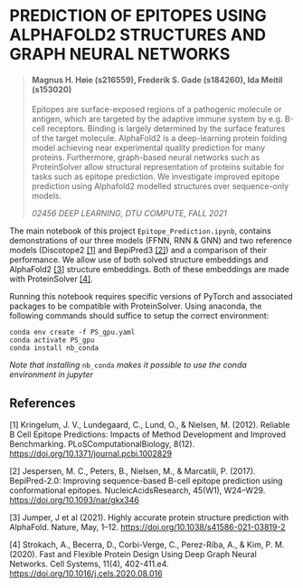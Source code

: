 # PREDICTION OF EPITOPES USING ALPHAFOLD2 STRUCTURES AND GRAPH NEURAL NETWORKS
>#### Magnus H. Høie (s216559), Frederik S. Gade (s184260), Ida Meitil (s153020)
> Epitopes are surface-exposed regions of a pathogenic molecule or antigen, which are targeted by the adaptive immune system by e.g. B-cell receptors. Binding is largely determined by the surface features of the target molecule. AlphaFold2 is a deep-learning protein folding model achieving near experimental quality prediction for many proteins. Furthermore, graph-based neural networks such as ProteinSolver allow structural representation of proteins suitable for tasks such as epitope prediction. We investigate improved epitope prediction using Alphafold2 modelled structures over sequence-only models.
>
>*02456 DEEP LEARNING, DTU COMPUTE, FALL 2021*

The main notebook of this project `Epitope_Prediction.ipynb`, contains demonstrations of our three models (FFNN, RNN & GNN) and two reference models (Discotope2 [[1]](#1) and BepiPred3 [[2]](#2)) and a comparison of their performance. We allow use of both solved structure embeddings and AlphaFold2 [[3]](#2) structure embeddings. Both of these embeddings are made with ProteinSolver [[4]](#2).

Running this notebook requires specific versions of PyTorch and associated packages to be compatible with ProteinSolver. Using anaconda, the following commands should suffice to setup the correct environment:
```
conda env create -f PS_gpu.yaml
conda activate PS_gpu
conda install nb_conda
```
*Note that installing* `nb_conda` *makes it possible to use the conda environment in jupyter*

## References
<a id="1">[1]</a> 
Kringelum, J. V., Lundegaard, C., Lund, O., & Nielsen, M. (2012). Reliable B Cell Epitope Predictions: Impacts of Method Development and Improved Benchmarking.  PLoSComputationalBiology, 8(12). https://doi.org/10.1371/journal.pcbi.1002829

<a id="2">[2]</a> 
Jespersen, M. C., Peters, B., Nielsen, M., & Marcatili, P. (2017). BepiPred-2.0: Improving sequence-based B-cell epitope prediction using conformational epitopes.  NucleicAcidsResearch, 45(W1), W24–W29. https://doi.org/10.1093/nar/gkx346

<a id="3">[3]</a> 
Jumper, J et al (2021). Highly accurate protein structure prediction with AlphaFold. Nature, May, 1–12. https://doi.org/10.1038/s41586-021-03819-2

<a id="4">[4]</a> 
Strokach, A., Becerra, D., Corbi-Verge, C., Perez-Riba, A., & Kim, P. M. (2020). Fast and Flexible Protein Design Using Deep Graph Neural Networks. Cell Systems, 11(4), 402-411.e4. https://doi.org/10.1016/j.cels.2020.08.016